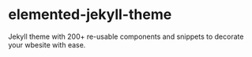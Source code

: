 # elemented-jekyll-theme
Jekyll theme with 200+ re-usable components and snippets to decorate your wbesite with ease.
